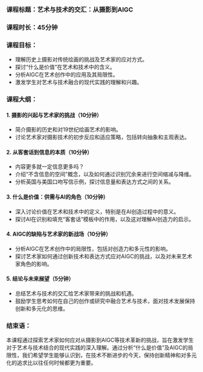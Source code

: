 

### 课程标题：艺术与技术的交汇：从摄影到AIGC

### 课程时长：45分钟

### 课程目标：

- 理解历史上摄影对传统绘画的挑战及艺术家的应对方式。
- 探讨“什么是价值”在艺术和技术中的含义。
- 分析AIGC在艺术创作中的应用及其局限性。
- 激发学生对艺术与技术融合的现代实践的理解和兴趣。

### 课程大纲：

#### 1. 摄影的兴起与艺术家的挑战（10分钟）

- 简介摄影的历史和对19世纪绘画艺术的影响。
- 讨论艺术家对摄影技术的初步反应和适应策略，包括转向抽象和主观表达。

#### 2. 从客套话到信息的本质（10分钟）

- 内容更多就一定信息更多吗？
- 介绍“不含信息的空间”概念，以及如何通过识别冗余来进行空间缩减与降维。
- 分析英国与美国口吻写信示例，探讨信息量和表达方式之间的关系。

#### 3. 什么是价值：供需与AI的角色（10分钟）

- 深入讨论价值在艺术和技术中的定义，特别是在AI创造过程中的意义。
- 探讨AI在识别和填充“客套话”模板中的作用，以及这对理解AI创造力的启示。

#### 4. AIGC的缺陷与艺术家的新战场（10分钟）

- 分析AIGC在艺术创作中的局限性，包括对创造力和多元性的影响。
- 探讨艺术家如何通过创新技术和表达方式应对AIGC的挑战，以及对未来艺术家角色的影响。

#### 5. 结论与未来展望（5分钟）

- 总结艺术与技术的交汇给艺术家带来的挑战和机遇。
- 鼓励学生思考如何在自己的创作或研究中融合艺术与技术，面对技术发展保持创新和多元化的思维。

### 结束语：

本课程通过探索艺术家如何应对从摄影到AIGC等技术革新的挑战，旨在激发学生对于艺术与技术结合的现代实践的深入理解。通过分析“什么是价值”及AIGC的局限性，我们希望学生能够认识到，在技术不断进步的今天，保持创新精神和对多元化的追求比以往任何时候都更为重要。